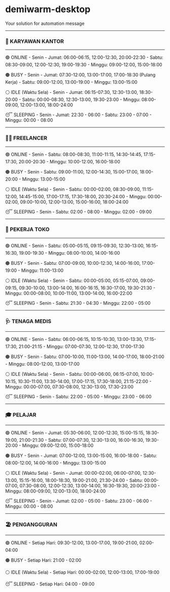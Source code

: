 # demiwarm-desktop
Your solution for automation message

--------------------------------------------------
### 💼 KARYAWAN KANTOR ###
--------------------------------------------------

  🟢 ONLINE
    - Senin - Jumat: 06:00-06:15, 12:00-12:30, 20:00-22:30
    - Sabtu:         08:30-09:00, 12:00-12:30, 19:00-19:30
    - Minggu:        09:00-12:00, 15:00-18:00

  🟠 BUSY
    - Senin - Jumat: 07:30-12:00, 13:00-17:00, 17:00-18:30 (Pulang Kerja)
    - Sabtu:         09:00-12:00, 13:00-19:00
    - Minggu:        13:00-15:00

  ⚪ IDLE (Waktu Sela)
    - Senin - Jumat: 06:15-07:30, 12:30-13:00, 18:30-20:00
    - Sabtu:         00:00-08:30, 12:30-13:00, 19:30-23:00
    - Minggu:        08:00-09:00, 12:00-13:00, 18:00-24:00

  😴 SLEEPING
    - Senin - Jumat: 22:30 - 06:00
    - Sabtu:         23:00 - 07:00
    - Minggu:        00:00 - 08:00


--------------------------------------------------
### 👨‍💻 FREELANCER ###
--------------------------------------------------

  🟢 ONLINE
    - Senin - Sabtu: 08:00-08:30, 11:00-11:15, 14:30-14:45, 17:15-17:30, 20:00-20:30
    - Minggu:        10:00-12:00, 16:00-18:00

  🟠 BUSY
    - Senin - Sabtu: 09:00-11:00, 12:00-14:30, 15:00-17:00, 18:00-20:00
    - Minggu:        13:00-15:00

  ⚪ IDLE (Waktu Sela)
    - Senin - Sabtu: 00:00-02:00, 08:30-09:00, 11:15-12:00, 14:45-15:00, 17:00-17:15, 17:30-18:00, 20:30-24:00
    - Minggu:        00:00-02:00, 09:00-10:00, 12:00-13:00, 15:00-16:00, 18:00-24:00

  😴 SLEEPING
    - Senin - Sabtu: 02:00 - 08:00
    - Minggu:        02:00 - 09:00


--------------------------------------------------
### 🏪 PEKERJA TOKO ###
--------------------------------------------------

  🟢 ONLINE
    - Senin - Sabtu: 05:00-05:15, 09:15-09:30, 12:30-13:00, 16:15-16:30, 19:00-19:30
    - Minggu:        08:00-10:00, 14:00-16:00

  🟠 BUSY
    - Senin - Sabtu: 07:00-09:00, 10:00-12:30, 14:00-16:00, 17:00-19:00
    - Minggu:        11:00-13:00

  ⚪ IDLE (Waktu Sela)
    - Senin - Sabtu: 00:00-05:00, 05:15-07:00, 09:00-09:15, 09:30-10:00, 13:00-14:00, 16:00-16:15, 16:30-17:00, 19:30-21:30
    - Minggu:        00:00-08:00, 10:00-11:00, 13:00-14:00, 16:00-22:00

  😴 SLEEPING
    - Senin - Sabtu: 21:30 - 04:30
    - Minggu:        22:00 - 05:00


--------------------------------------------------
### 🩺 TENAGA MEDIS ###
--------------------------------------------------

  🟢 ONLINE
    - Senin - Sabtu: 06:00-06:15, 10:15-10:30, 13:00-13:30, 17:15-17:30, 21:00-21:15
    - Minggu:        07:00-07:30, 12:00-12:30, 17:00-17:30

  🟠 BUSY
    - Senin - Sabtu: 07:00-10:00, 11:00-13:00, 14:00-17:00, 18:00-21:00
    - Minggu:        08:00-12:00, 13:00-17:00

  ⚪ IDLE (Waktu Sela)
    - Senin - Sabtu: 00:00-06:00, 06:15-07:00, 10:00-10:15, 10:30-11:00, 13:30-14:00, 17:00-17:15, 17:30-18:00, 21:15-22:00
    - Minggu:        00:00-07:00, 07:30-08:00, 12:30-13:00, 17:30-23:00

  😴 SLEEPING
    - Senin - Sabtu: 22:00 - 05:00
    - Minggu:        23:00 - 06:00


--------------------------------------------------
### 🎓 PELAJAR ###
--------------------------------------------------

  🟢 ONLINE
    - Senin - Jumat: 05:30-06:00, 12:00-12:30, 15:00-15:15, 18:30-19:00, 21:00-21:30
    - Sabtu:         07:00-07:30, 12:30-13:00, 16:00-16:30, 19:30-20:00
    - Minggu:        09:00-12:00, 15:00-18:00

  🟠 BUSY
    - Senin - Jumat: 07:00-12:00, 13:00-15:00, 16:00-18:00
    - Sabtu:         08:00-12:00, 14:00-16:00
    - Minggu:        13:00-15:00

  ⚪ IDLE (Waktu Sela)
    - Senin - Jumat: 00:00-02:00, 06:00-07:00, 12:30-13:00, 15:15-16:00, 18:00-18:30, 19:00-21:00, 21:30-24:00
    - Sabtu:         00:00-07:00, 07:30-08:00, 12:00-12:30, 13:00-14:00, 16:30-19:30, 20:00-23:00
    - Minggu:        08:00-09:00, 12:00-13:00, 18:00-24:00

  😴 SLEEPING
    - Senin - Jumat: 02:00 - 05:00
    - Sabtu:         23:00 - 06:00
    - Minggu:        00:00 - 08:00


--------------------------------------------------
### 🏖️ PENGANGGURAN ###
--------------------------------------------------

  🟢 ONLINE
    - Setiap Hari:   09:30-12:00, 13:00-17:00, 19:00-21:00, 02:00-04:00

  🟠 BUSY
    - Setiap Hari:   21:00 - 02:00

  ⚪ IDLE (Waktu Sela)
    - Setiap Hari:   00:00-02:00, 12:00-13:00, 17:00-19:00

  😴 SLEEPING
    - Setiap Hari:   04:00 - 09:00
